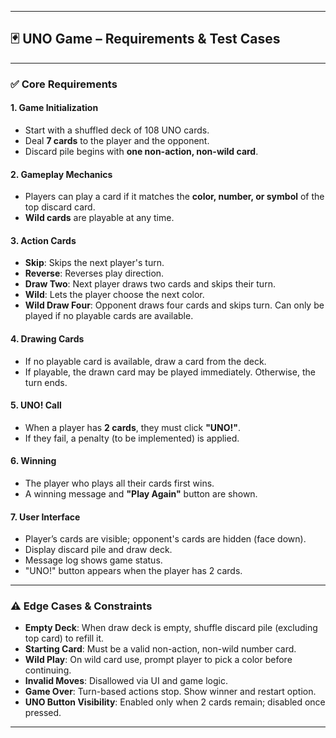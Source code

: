 

---

## 🃏 UNO Game – Requirements & Test Cases

---

### ✅ Core Requirements

#### 1. **Game Initialization**

* Start with a shuffled deck of 108 UNO cards.
* Deal **7 cards** to the player and the opponent.
* Discard pile begins with **one non-action, non-wild card**.

#### 2. **Gameplay Mechanics**

* Players can play a card if it matches the **color, number, or symbol** of the top discard card.
* **Wild cards** are playable at any time.

#### 3. **Action Cards**

* **Skip**: Skips the next player's turn.
* **Reverse**: Reverses play direction.
* **Draw Two**: Next player draws two cards and skips their turn.
* **Wild**: Lets the player choose the next color.
* **Wild Draw Four**: Opponent draws four cards and skips turn. Can only be played if no playable cards are available.

#### 4. **Drawing Cards**

* If no playable card is available, draw a card from the deck.
* If playable, the drawn card may be played immediately. Otherwise, the turn ends.

#### 5. **UNO! Call**

* When a player has **2 cards**, they must click **"UNO!"**.
* If they fail, a penalty (to be implemented) is applied.

#### 6. **Winning**

* The player who plays all their cards first wins.
* A winning message and **"Play Again"** button are shown.

#### 7. **User Interface**

* Player’s cards are visible; opponent's cards are hidden (face down).
* Display discard pile and draw deck.
* Message log shows game status.
* "UNO!" button appears when the player has 2 cards.

---

### ⚠️ Edge Cases & Constraints

* **Empty Deck**: When draw deck is empty, shuffle discard pile (excluding top card) to refill it.
* **Starting Card**: Must be a valid non-action, non-wild number card.
* **Wild Play**: On wild card use, prompt player to pick a color before continuing.
* **Invalid Moves**: Disallowed via UI and game logic.
* **Game Over**: Turn-based actions stop. Show winner and restart option.
* **UNO Button Visibility**: Enabled only when 2 cards remain; disabled once pressed.

---









